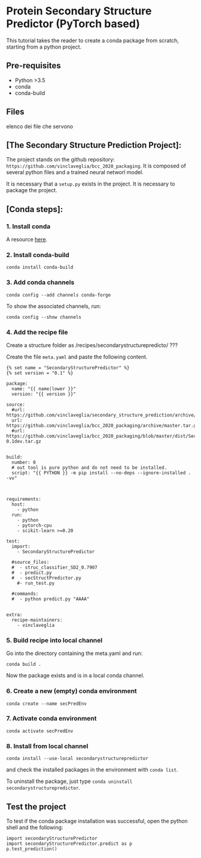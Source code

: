 # Protein Secondary Structure Predictor (PyTorch based)
This tutorial takes the reader to create a conda package from scratch, starting from a python project.

## Pre-requisites
- Python >3.5
- conda
- conda-build

## Files
elenco dei file che servono

## [The Secondary Structure Prediction Project]:
The project stands on the github repository: `https://github.com/vinclaveglia/bcc_2020_packaging`.
It is composed of several python files and a trained neural networl model.

It is necessary that a `setup.py` exists in the project. It is necessary to package the project.



## [Conda steps]:
### 1. Install conda
A resource [here](https://docs.conda.io/projects/conda/en/latest/user-guide/install/index.html).

### 2. Install conda-build
```
conda install conda-build
```
### 3. Add conda channels
```
conda config --add channels conda-forge
```
To show the associated channels, run:
```
conda config --show channels
```
### 4. Add the recipe file
Create a structure folder as /recipes/secondarystructurepredicto/ ???

Create the file `meta.yaml` and paste the following content.

```
{% set name = "SecondaryStructurePredictor" %}
{% set version = "0.1" %}

package:
  name: "{{ name|lower }}"
  version: "{{ version }}"

source:
  #url: https://github.com/vinclaveglia/secondary_structure_prediction/archive/master.zip
  url: https://github.com/vinclaveglia/bcc_2020_packaging/archive/master.tar.gz
  #url: https://github.com/vinclaveglia/bcc_2020_packaging/blob/master/dist/SecondaryStructurePredictor-0.1dev.tar.gz


build:
  number: 0
  # out tool is pure python and do not need to be installed.
  script: "{{ PYTHON }} -m pip install --no-deps --ignore-installed . -vv"



requirements:
  host:
    - python
  run:
    - python
    - pytorch-cpu
    - scikit-learn >=0.20

test:
  import:
    - SecondaryStructurePredictor

  #source_files:
  #  - struc_classifier_SD2_0.7907
  #  - predict.py
  #  - secStructPredictor.py
    #- run_test.py

  #commands:
  #  - python predict.py "AAAA"


extra:
  recipe-maintainers:
    - vinclaveglia
```


### 5. Build recipe into local channel
Go into the directory containing the meta.yaml and run:
```
conda build .
```
Now the package exists and is in a local conda channel.

### 6. Create a new (empty) conda environment
```
conda create --name secPredEnv
```

### 7. Activate conda environment
```
conda activate secPredEnv
```


### 8. Install from local channel
```
conda install --use-local secondarystructurepredictor
```
and check the installed packages in the environment with `conda list`.

To uninstall the package, just type `conda uninstall secondarystructurepredictor`.

## Test the project
To test if the conda package installation was successful, open the python shell and the following:
```
import secondaryStructurePredictor
import secondaryStructurePredictor.predict as p
p.test_prediction()
```
